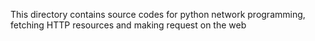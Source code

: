 This directory contains source codes for python network programming, fetching HTTP resources and making request on the web
